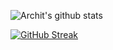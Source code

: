 
![Archit's github stats](https://github-readme-stats.vercel.app/api?username=archit0)


[![GitHub Streak](https://github-readme-streak-stats.herokuapp.com/?user=archit0&theme=dark)](https://github.com/DenverCoder1/github-readme-streak-stats)


